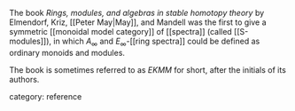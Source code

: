 The book *Rings, modules, and algebras in stable homotopy theory* by Elmendorf, Kriz, [[Peter May|May]], and Mandell was the first to give a symmetric [[monoidal model category]] of [[spectra]] (called [[S-modules]]), in which $A_\infty$ and $E_\infty$-[[ring spectra]] could be defined as ordinary monoids and modules.

The book is sometimes referred to as *EKMM* for short, after the initials of its authors.

category: reference
